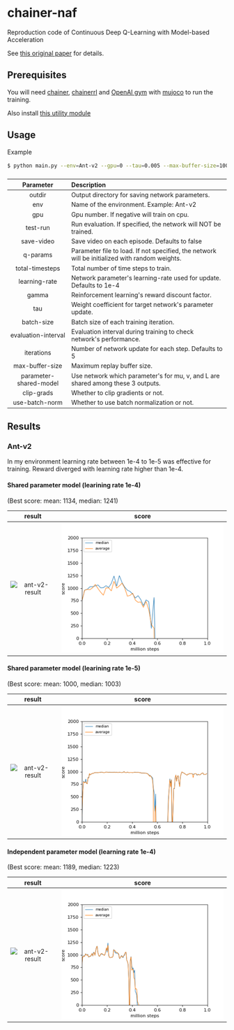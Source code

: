 # chainer-naf
Reproduction code of Continuous Deep Q-Learning with Model-based Acceleration

See [this original paper](https://arxiv.org/abs/1603.00748) for details.

## Prerequisites

You will need [chainer](https://github.com/chainer/chainer), [chainerrl](https://github.com/chainer/chainerrl) and [OpenAI gym](https://gym.openai.com/) with [mujoco](http://www.mujoco.org/) to run the training.

Also install [this utility module](https://github.com/keio-ytlab/researchutils)

## Usage

Example

```sh
$ python main.py --env=Ant-v2 --gpu=0 --tau=0.005 --max-buffer-size=100000 --clip-grads --use-batch-norm
```

### 

|Parameter|Description|
|:---:|:---|
|outdir|Output directory for saving network parameters.|
|env|Name of the environment. Example: Ant-v2|
|gpu|Gpu number. If negative will train on cpu.|
|test-run|Run evaluation. If specified, the network will NOT be trained.|
|save-video|Save video on each episode. Defaults to false|
|q-params|Parameter file to load. If not specified, the network will be initialized with random weights.|
|total-timesteps|Total number of time steps to train.|
|learning-rate|Network parameter's learning-rate used for update. Defaults to 1e-4|
|gamma|Reinforcement learning's reward discount factor.|
|tau|Weight coefficient for target network's parameter update.|
|batch-size|Batch size of each training iteration.|
|evaluation-interval|Evaluation interval during training to check network's performance.|
|iterations|Number of network update for each step. Defaults to 5|
|max-buffer-size|Maximum replay buffer size.|
|parameter-shared-model|Use network which parameter's for mu, v, and L are shared among these 3 outputs.|
|clip-grads|Whether to clip gradients or not.|
|use-batch-norm|Whether to use batch normalization or not.|

## Results

### Ant-v2

In my environment learning rate between 1e-4 to 1e-5 was effective for training. Reward diverged with learning rate higher than 1e-4.

#### Shared parameter model (learining rate 1e-4)

(Best score: mean: 1134, median: 1241)

|result|score|
|:---:|:---:|
| ![ant-v2-result](./trained_results/ant-v2/shared_parameter_model/lr-1e-4/result.gif) |![ant-v2-graph](./trained_results/ant-v2/shared_parameter_model/lr-1e-4/result.png)|


#### Shared parameter model (learining rate 1e-5)

(Best score: mean: 1000, median: 1003)

|result|score|
|:---:|:---:|
| ![ant-v2-result](./trained_results/ant-v2/shared_parameter_model/lr-1e-5/result.gif) |![ant-v2-graph](./trained_results/ant-v2/shared_parameter_model/lr-1e-5/result.png)|

#### Independent parameter model (learning rate 1e-4)

(Best score: mean: 1189, median: 1223)

|result|score|
|:---:|:---:|
| ![ant-v2-result](./trained_results/ant-v2/independent_parameter_model/lr-1e-4/result.gif) |![ant-v2-graph](./trained_results/ant-v2/independent_parameter_model/lr-1e-4/result.png)|


